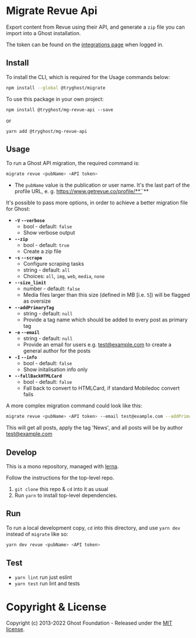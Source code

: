 # Migrate Revue Api

Export content from Revue using their API, and generate a `zip` file you can import into a Ghost installation.

The token can be found on the [integrations page](https://www.getrevue.co/app/integrations) when logged in.


## Install

To install the CLI, which is required for the Usage commands below:

```sh
npm install --global @tryghost/migrate
```

To use this package in your own project:

`npm install @tryghost/mg-revue-api --save`

or

`yarn add @tryghost/mg-revue-api`


## Usage


To run a Ghost API migration, the required command is:

```sh
migrate revue <pubName> <API token>
```

* The `pubName` value is the publication or user name. It's the last part of the profile URL, e. g. https://www.getrevue.co/profile/**`<pubName>`**

It's possible to pass more options, in order to achieve a better migration file for Ghost:

- **`-V` `--verbose`**
    - bool - default: `false`
    - Show verbose output
- **`--zip`**
    - bool - default: `true`
    - Create a zip file
- **`-s` `--scrape`** 
    - Configure scraping tasks
    - string - default: `all` 
    - Choices: `all`, `img`, `web`, `media`, `none`
- **`--size_limit`**
    - number - default: `false`
    - Media files larger than this size (defined in MB [i.e. `5`]) will be flagged as oversize
- **`--addPrimaryTag`**
    - string - default: `null`
    - Provide a tag name which should be added to every post as primary tag
- **`-e` `--email`**
    - string - default: `null`
    - Provide an email for users e.g. test@example.com to create a general author for the posts
- **`-I` `--info`**
    - bool - default: `false`
    - Show initalisation info only
- **`--fallBackHTMLCard`**
    - bool - default: `false`
    - Fall back to convert to HTMLCard, if standard Mobiledoc convert fails

A more complex migration command could look like this:

```sh
migrate revue <pubName> <API token> --email test@example.com --addPrimaryTag News
```

This will get all posts, apply the tag 'News', and all posts will be by author test@example.com


## Develop

This is a mono repository, managed with [lerna](https://lerna.js.org).

Follow the instructions for the top-level repo.
1. `git clone` this repo & `cd` into it as usual
2. Run `yarn` to install top-level dependencies.


## Run

To run a local development copy, `cd` into this directory, and use `yarn dev` instead of `migrate` like so:

```sh
yarn dev revue <pubName> <API token>
```


## Test

- `yarn lint` run just eslint
- `yarn test` run lint and tests


# Copyright & License

Copyright (c) 2013-2022 Ghost Foundation - Released under the [MIT license](LICENSE).
